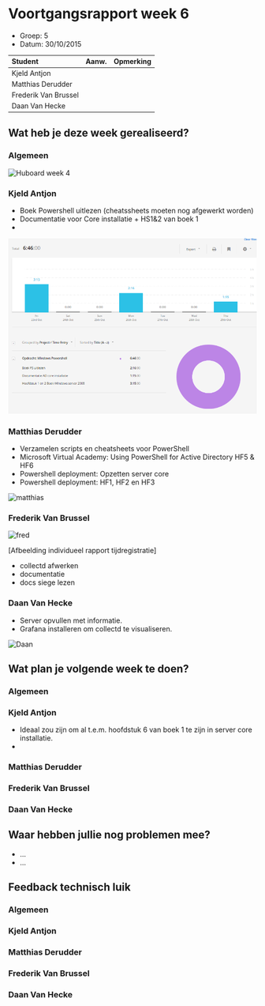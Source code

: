 # Voortgangsrapport week 6

* Groep: 5
* Datum: 30/10/2015

| Student  | Aanw. | Opmerking |
| :---     | :---  | :---      |
| Kjeld Antjon |       |           |
| Matthias Derudder |       |           |
| Frederik Van Brussel |       |           |
| Daan Van Hecke |       |           |

## Wat heb je deze week gerealiseerd?

### Algemeen

![Huboard week 4](http://i.imgur.com/fymVcLA.png)

### Kjeld Antjon

* Boek Powershell uitlezen (cheatssheets moeten nog afgewerkt worden)
* Documentatie voor Core installatie + HS1&2 van boek 1
* 

![SS kjeld week6](./Screenshots/togglweek6kjeld.png)

### Matthias Derudder

* Verzamelen scripts en cheatsheets voor PowerShell
* Microsoft Virtual Academy: Using PowerShell for Active Directory HF5 & HF6
* Powershell deployment: Opzetten server core
* Powershell deployment: HF1, HF2 en HF3

![matthias](http://i.imgur.com/39HIMIn.png)


### Frederik Van Brussel

![fred](http://puu.sh/lbkqa/29a8fa8f1a.png)

[Afbeelding individueel rapport tijdregistratie]

- collectd afwerken
- documentatie
- docs siege lezen


### Daan Van Hecke
* Server opvullen met informatie.
* Grafana installeren om collectd te visualiseren.

![Daan](http://puu.sh/l2ZAe/29d85666d2.png)

## Wat plan je volgende week te doen?

### Algemeen
### Kjeld Antjon

* Ideaal zou zijn om al t.e.m. hoofdstuk 6 van boek 1 te zijn in server core installatie.
* 
### Matthias Derudder
### Frederik Van Brussel
### Daan Van Hecke

## Waar hebben jullie nog problemen mee?

* ...
* ...

## Feedback technisch luik

### Algemeen

### Kjeld Antjon
### Matthias Derudder
### Frederik Van Brussel
### Daan Van Hecke

